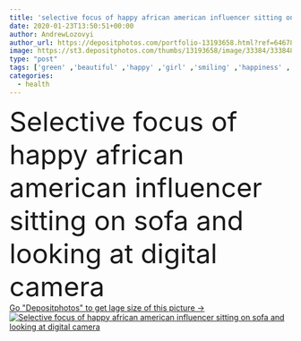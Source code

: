 ```yaml
---
title: 'selective focus of happy african american influencer sitting on sofa and looking at digital camera '
date: 2020-01-23T13:50:51+00:00
author: AndrewLozovyi
author_url: https://depositphotos.com/portfolio-13193658.html?ref=64678756
image: https://st3.depositphotos.com/thumbs/13193658/image/33384/333848128/api_thumb_450.jpg?forcejpeg=true
type: "post"
tags: ['green' ,'beautiful' ,'happy' ,'girl' ,'smiling' ,'happiness' ,'cheerful' ,'smile' ,'plants' ,'flora' ,'health' ,'medicine' ,'healthcare' ,'medical' ,'emotion' ,'home' ,'woman' ,'emotional' ,'broadcast' ,'curly' ,'dentistry' ,'looking' ,'indoors' ,'online' ,'attractive' ,'positive' ,'tripod' ,'streaming' ,'rack' ,'Medicare' ,'blogger' ,'blogging' ,'braces' ,'one person' ,'selective focus' ,'young adult' ,'black woman' ,'african american' ,'digital camera' ,'dental care' ,'vlog' ,'vlogger' ,'influencer' ,'video blog' ,'video blogger' ]
categories: 
  - health
---
```

<div aling="center">
            <font size="60"> Selective focus of happy african american influencer sitting on sofa and looking at digital camera</font>   
</div>
<div>
    <a href='https://depositphotos.com/333848128/stock-photo-selective-focus-happy-african-american.html?ref=64678756' target=_blank > Go "Depositphotos" to get lage size of this picture ->
        <img href='https://depositphotos.com/333848128/stock-photo-selective-focus-happy-african-american.html?ref=64678756' src='https://st3.depositphotos.com/13193658/33384/i/950/depositphotos_333848128-stock-photo-selective-focus-happy-african-american.jpg?forcejpeg=true' alt='Selective focus of happy african american influencer sitting on sofa and looking at digital camera' >
    </a>
</div>
